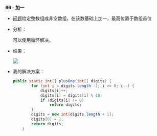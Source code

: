 **66 - 加一**

- [问题](https://leetcode-cn.com/problems/plus-one/submissions/)给定整数组成非空数组，在该数基础上加一，最高位置于数组首位

- 分析：

  可以使用循环解决。

- 结果：

  ![](/Users/jxtx/LeetCode/pic/66-plusOne.png)

- 我的解决方案：

  ```java
  public static int[] plusOne(int[] digits) {
          for (int i = digits.length -1; i >= 0; i--) {
              digits[i]++;
              digits[i] = digits[i] % 10;
              if (digits[i] != 0)
                  return digits;
          }
          digits = new int[digits.length + 1];
          digits[0] = 1;
          return digits;
      }
  ```

  

  

  
